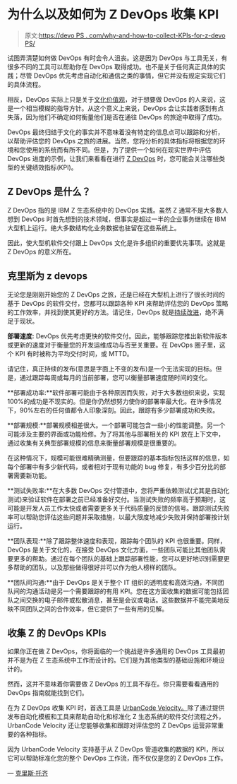 # 为什么以及如何为 Z DevOps 收集 KPI

> 原文:[https://devo PS . com/why-and-how-to-collect-KPIs-for-z-devo PS/](https://devops.com/why-and-how-to-collect-kpis-for-z-devops/)

试图弄清楚如何做 DevOps 有时会令人沮丧。这是因为 DevOps 与工具无关，有很多不同的工具可以帮助你在 DevOps 取得成功。也不是关于任何真正具体的实践；尽管 DevOps 优先考虑自动化和通信之类的事情，但它并没有规定实现它们的具体流程。

相反，DevOps 实际上只是关于[文化价值观](https://martinfowler.com/bliki/DevOpsCulture.html)，对于想要做 DevOps 的人来说，这是一个相当模糊的指导方针。从这个意义上来说，DevOps 会让实践者感到有点失落，因为他们不确定如何衡量他们是否在通往 DevOps 的旅途中取得了成功。

DevOps 最终归结于文化的事实并不意味着没有特定的信息点可以跟踪和分析，以帮助评估您的 DevOps 之旅的进展。当然，您将分析的具体指标将根据您的环境和您使用的系统而有所不同。但是，为了提供一个如何在现实世界中评估 DevOps 进度的示例，让我们来看看在进行 [Z DevOps](https://www.ibm.com/it-infrastructure/z/capabilities/enterprise-devops) 时，您可能会关注哪些类型的关键绩效指标(KPI)。

## Z DevOps 是什么？

Z DevOps 指的是 IBM Z 生态系统中的 DevOps 实践。虽然 Z 通常不是大多数人想到 DevOps 时首先想到的技术领域，但事实是超过一半的企业事务继续在 IBM 大型机上运行。绝大多数结构化业务数据也驻留在这些系统上。

因此，使大型机软件交付跟上 DevOps 文化是许多组织的重要优先事项。这就是 Z DevOps 的意义所在。

## 克里斯为 z devops

无论您是刚刚开始您的 Z DevOps 之旅，还是已经在大型机上进行了很长时间的基于 DevOps 的软件交付，您都可以跟踪各种 KPI 来帮助评估您的 DevOps 策略的工作效率，并找到使其更好的方法。请记住，DevOps 就是[持续改进](https://devops.com/devops-build-a-continuous-improvement-culture/)，绝不满足于现状。

**部署速度:** DevOps 优先考虑更快的软件交付。因此，能够跟踪您推出新软件版本或更新的速度对于衡量您的开发运维成功与否至关重要。在 DevOps 圈子里，这个 KPI 有时被称为平均交付时间，或 MTTD。

请记住，真正持续的发布(意思是字面上不变的发布)是一个无法实现的目标。但是，通过跟踪每周或每月的当前部署，您可以衡量部署速度随时间的变化。

**部署成功率:**软件部署可能由于各种原因而失败，对于大多数组织来说，实现 100%的成功是不现实的。但是你仍然想努力使你的部署率最大化。在许多情况下，90%左右的任何值都令人印象深刻。因此，跟踪有多少部署成功和失败。

**部署规模:**部署规模相差很大。一个部署可能包含一些小的性能调整。另一个可能涉及主要的界面或功能检修。为了将其他与部署相关的 KPI 放在上下文中，通过收集有关典型部署规模的信息来衡量部署规模是很重要的。

在这种情况下，规模可能很难精确测量，但要跟踪的基本指标包括这样的信息，如每个部署中有多少新代码，或者相对于现有功能的 bug 修复，有多少百分比的部署需要新功能。

**测试失败率:**在大多数 DevOps 交付管道中，您将严重依赖测试(尤其是自动化测试)来验证软件在部署之前已经准备好交付。当测试失败的频率高于预期时，这可能是开发人员工作太快或者需要更多关于代码质量的反馈的信号。跟踪测试失败率可以帮助您评估这些问题并采取措施，以最大限度地减少失败并保持部署按计划运行。

**团队表现:**除了跟踪整体速度和表现，跟踪每个团队的 KPI 也很重要。同样，DevOps 是关于文化的，在接受 DevOps 文化方面，一些团队可能比其他团队需要更多的帮助。通过在每个团队的基础上跟踪部署性能，您可以更好地识别需要更多帮助的团队，以及那些做得很好并可以作为他人榜样的团队。

**团队间沟通:**由于 DevOps 是关于整个 IT 组织的透明度和高效沟通，不同团队间的沟通活动是另一个需要跟踪的有用 KPI。您在这方面收集的数据可能包括团队之间交换的电子邮件或松散消息，甚至是会议或电话。这些数据并不能完美地反映不同团队之间的合作效率，但它提供了一些有用的见解。

## 收集 Z 的 DevOps KPIs

如果你正在做 Z DevOps，你将面临的一个挑战是许多通用的 DevOps 工具最初并不是为在 Z 生态系统中工作而设计的。它们是为其他类型的基础设施和环境设计的。

然而，这并不意味着你需要做 Z DevOps 的工具不存在。你只需要看看通用的 DevOps 指南就能找到它们。

在为 Z DevOps 收集 KPI 时，首选工具是 [UrbanCode Velocity。](https://www.ibm.com/cloud/urbancode/velocity)除了通过提供发布自动化模板和工具来帮助自动化和标准化 Z 生态系统的软件交付流程之外，UrbanCode Velocity 还让您能够收集和跟踪对评估您的 Z DevOps 运营非常重要的各种指标。

因为 UrbanCode Velocity 支持基于从 Z DevOps 管道收集的数据的 KPI，所以它可以帮助标准化您的整个 DevOps 工作流，而不仅仅是您的 Z DevOps 工作。

— [克里斯·托齐](https://devops.com/author/chris-tozzi/)